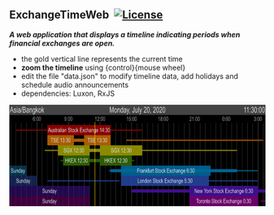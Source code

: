 ## ExchangeTimeWeb&nbsp;&nbsp;[![License](https://img.shields.io/badge/license-Apache%202.0-7755BB.svg)](https://opensource.org/licenses/Apache-2.0)

***A web application that displays a timeline indicating periods when financial exchanges are open.***
- the gold vertical line represents the current time
- **zoom the timeline** using {control}{mouse wheel}
- edit the file "data.json" to modify timeline data, add holidays and schedule audio announcements
- dependencies: Luxon, RxJS
<img src="./screencap.png" width="730" height="200">
